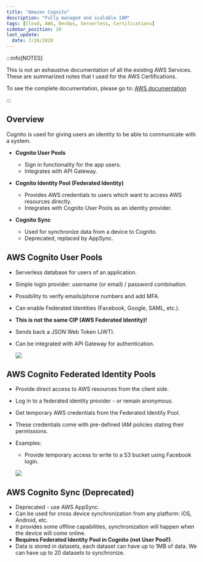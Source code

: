 ```yaml
---
title: "Amazon Cognito"
description: "Fully managed and scalable IAM"
tags: [Cloud, AWS, DevOps, Serverless, Certifications]
sidebar_position: 20
last_update:
  date: 7/26/2020
---
```




:::info[NOTES]

This is not an exhaustive documentation of all the existing AWS Services. These are summarized notes that I used for the AWS Certifications.

To see the complete documentation, please go to: [AWS documentation](https://docs.aws.amazon.com/)

:::



## Overview

Cognito is used for giving users an identity to be able to communicate with a system.

- **Cognito User Pools**

    - Sign in functionality for the app users.
    - Integrates with API Gateway.

- **Cognito Identity Pool (Federated Identity)**

    - Provides AWS credentials to users which want to access AWS resources directly.
    - Integrates with Cognito User Pools as an identity provider.

- **Cognito Sync**

    - Used for synchronize data from a device to Cognito.
    - Deprecated, replaced by AppSync.

## AWS Cognito User Pools

- Serverless database for users of an application.
- Simple login provider: username (or email) / password combination.
- Possibility to verify emails/phone numbers and add MFA.
- Can enable Federated Identities (Facebook, Google, SAML, etc.). 
- **This is not the same CIP (AWS Federated Identity)!**
- Sends back a JSON Web Token (JWT).
- Can be integrated with API Gateway for authentication.

    ![](/img/docs/aws-cognito-userpools.png)



## AWS Cognito Federated Identity Pools

- Provide direct access to AWS resources from the client side.
- Log in to a federated identity provider - or remain anonymous.
- Get temporary AWS credentials from the Federated Identity Pool.
- These credentials come with pre-defined IAM policies stating their permissions.
- Examples:
    - Provide temporary access to write to a S3 bucket using Facebook login.

    ![](/img/docs/aws-cognito-identitypool.png)
    

## AWS Cognito Sync (Deprecated)

- Deprecated - use AWS AppSync.
- Can be used for cross device synchronization from any platform: iOS, Android, etc.
- It provides some offline capabilities, synchronization will happen when the device will come online.
- **Requires Federated Identity Pool in Cognito (not User Pool!)**.
- Data is stored in datasets, each dataset can have up to 1MB of data. We can have up to 20 datasets to synchronize.


 
